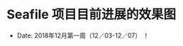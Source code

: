 
# Seafile 项目目前进展的效果图
   - Date: 2018年12月第一周（12／03-12／07）
   ！[](https://github.com/openthos/multiwin-analysis/blob/master/multiwindow/dongpeng/seafile_img/oto_splash.png)
   
